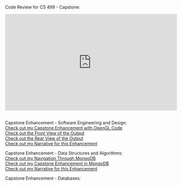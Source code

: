 Code Review for CS 499 - Capstone:
<iframe width="560" height="315" src="https://www.youtube.com/embed/9PJKMqHgjU0" frameborder="0" allow="accelerometer; autoplay; encrypted-media; gyroscope; picture-in-picture" allowfullscreen></iframe>

<br>Capstone Enhancement - Software Engineering and Design:
 <br> <a href="CS 499 - Capstone Enhancement Part 1/FinalProject.cpp">Check out my Capstone Enhancement with OpenGL Code</a>
 <br> <a href="Front of Chair.PNG">Check out the Front View of the Output</a>
 <br> <a href="Back of Chair.PNG">Check out the Rear View of the Output</a>
 <br> <a href="CS 499 - Milestone Two Narrative.docx">Check out my Narrative for this Enhancement</a>

Capstone Enhancement - Data Structures and Algorithms:
 <br> <a href="CS 340 - Final Project.docx">Check out my Navigation Through MongoDB</a>
 <br> <a href="CS 499 - Capstone Enhancement - Data Structure and Algorithms.docx">Check out my Capstone Enhancement in MongoDB</a>
 <br> <a href="CS 499 - Milestone Three Narrative.docx">Check out my Narrative for this Enhancement</a>

Capstone Enhancement - Databases:
